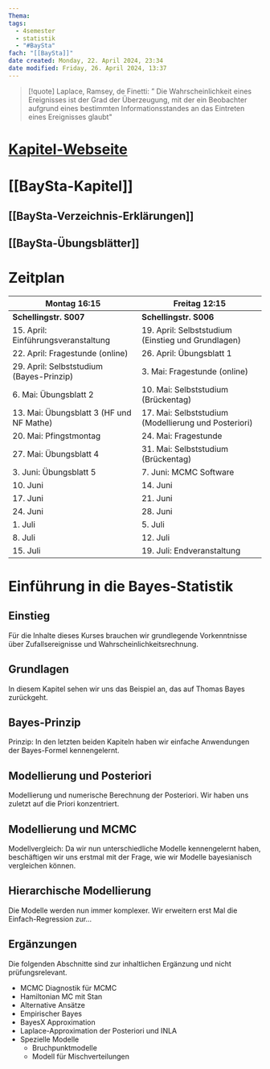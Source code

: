 ```yaml
---
Thema:
tags:
  - 4semester
  - statistik
  - "#BaySta"
fach: "[[BaySta]]"
date created: Monday, 22. April 2024, 23:34
date modified: Friday, 26. April 2024, 13:37
---
```


>[!quote] Laplace, Ramsey, de Finetti:
>” Die Wahrscheinlichkeit eines Ereignisses ist der Grad der Überzeugung, mit der ein Beobachter aufgrund eines bestimmten Informationsstandes an das Eintreten eines Ereignisses glaubt"
# [Kapitel-Webseite](http://bayeskurs.volkerschmid.de/)
# [[BaySta-Kapitel]]

## [[BaySta-Verzeichnis-Erklärungen]]

## [[BaySta-Übungsblätter]]

# Zeitplan

| Montag 16:15         | Freitag 12:15       |
|----------------------|---------------------|
| **Schellingstr. S007** | **Schellingstr. S006** |
| 15. April: Einführungsveranstaltung | 19. April: Selbststudium (Einstieg und Grundlagen) |
| 22. April: Fragestunde (online)     | 26. April: Übungsblatt 1                    |
| 29. April: Selbststudium (Bayes-Prinzip) | 3. Mai: Fragestunde (online)            |
| 6. Mai: Übungsblatt 2                | 10. Mai: Selbststudium (Brückentag)         |
| 13. Mai: Übungsblatt 3 (HF und NF Mathe) | 17. Mai: Selbststudium (Modellierung und Posteriori) |
| 20. Mai: Pfingstmontag               | 24. Mai: Fragestunde                      |
| 27. Mai: Übungsblatt 4               | 31. Mai: Selbststudium (Brückentag)         |
| 3. Juni: Übungsblatt 5               | 7. Juni: MCMC Software                    |
| 10. Juni                            | 14. Juni                                  |
| 17. Juni                            | 21. Juni                                  |
| 24. Juni                            | 28. Juni                                  |
| 1. Juli                             | 5. Juli                                   |
| 8. Juli                             | 12. Juli                                  |
| 15. Juli                            | 19. Juli: Endveranstaltung                |

# Einführung in die Bayes-Statistik

## Einstieg

Für die Inhalte dieses Kurses brauchen wir grundlegende Vorkenntnisse über Zufallsereignisse und Wahrscheinlichkeitsrechnung.

## Grundlagen

In diesem Kapitel sehen wir uns das Beispiel an, das auf Thomas Bayes zurückgeht.

## Bayes-Prinzip

Prinzip: In den letzten beiden Kapiteln haben wir einfache Anwendungen der Bayes-Formel kennengelernt.

## Modellierung und Posteriori

Modellierung und numerische Berechnung der Posteriori. Wir haben uns zuletzt auf die Priori konzentriert.

## Modellierung und MCMC

Modellvergleich: Da wir nun unterschiedliche Modelle kennengelernt haben, beschäftigen wir uns erstmal mit der Frage, wie wir Modelle bayesianisch vergleichen können.

## Hierarchische Modellierung

Die Modelle werden nun immer komplexer. Wir erweitern erst Mal die Einfach-Regression zur…

## Ergänzungen

Die folgenden Abschnitte sind zur inhaltlichen Ergänzung und nicht prüfungsrelevant. 

- MCMC Diagnostik für MCMC
- Hamiltonian MC mit Stan
- Alternative Ansätze
- Empirischer Bayes
- BayesX Approximation
- Laplace-Approximation der Posteriori und INLA
- Spezielle Modelle
  - Bruchpunktmodelle
  - Modell für Mischverteilungen

